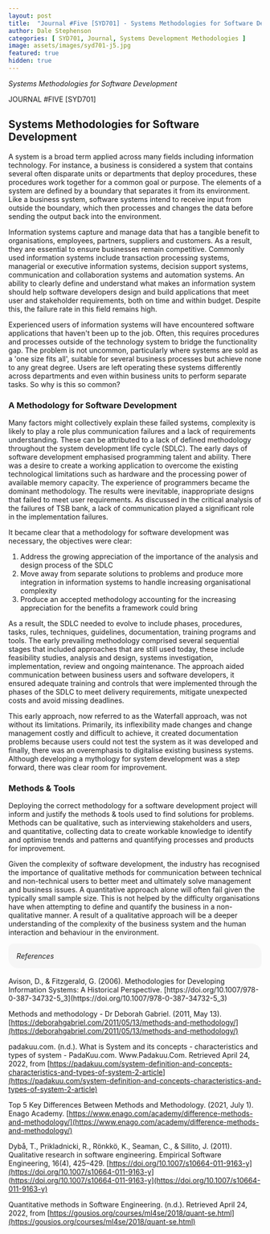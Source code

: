 ```yaml
---
layout: post
title:  "Journal #Five [SYD701] - Systems Methodologies for Software Development" 
author: Dale Stephenson
categories: [ SYD701, Journal, Systems Development Methodologies ]
image: assets/images/syd701-j5.jpg
featured: true
hidden: true
---
```

<i>Systems Methodologies for Software Development</i>

JOURNAL #FIVE [SYD701]

<h2>Systems Methodologies for Software Development</h2>
 
A system is a broad term applied across many fields including information technology. For instance, a business is considered a system that contains several often disparate units or departments that deploy procedures, these procedures work together for a common goal or purpose. The elements of a system are defined by a boundary that separates it from its environment. Like a business system, software systems intend to receive input from outside the boundary, which then processes and changes the data before sending the output back into the environment.
 
Information systems capture and manage data that has a tangible benefit to organisations, employees, partners, suppliers and customers. As a result, they are essential to ensure businesses remain competitive. Commonly used information systems include transaction processing systems, managerial or executive information systems, decision support systems, communication and collaboration systems and automation systems. An ability to clearly define and understand what makes an information system should help software developers design and build applications that meet user and stakeholder requirements, both on time and within budget. Despite this, the failure rate in this field remains high.
 
Experienced users of information systems will have encountered software applications that haven't been up to the job. Often, this requires procedures and processes outside of the technology system to bridge the functionality gap. The problem is not uncommon, particularly where systems are sold as a 'one size fits all', suitable for several business processes but achieve none to any great degree. Users are left operating these systems differently across departments and even within business units to perform separate tasks. So why is this so common?
 
<h3>A Methodology for Software Development</h3>
 
Many factors might collectively explain these failed systems, complexity is likely to play a role plus communication failures and a lack of requirements understanding. These can be attributed to a lack of defined methodology throughout the system development life cycle (SDLC). The early days of software development emphasised programming talent and ability. There was a desire to create a working application to overcome the existing technological limitations such as hardware and the processing power of available memory capacity. The experience of programmers became the dominant methodology. The results were inevitable, inappropriate designs that failed to meet user requirements. As discussed in the critical analysis of the failures of TSB bank, a lack of communication played a significant role in the implementation failures.
 
It became clear that a methodology for software development was necessary, the objectives were clear:
 
1. Address the growing appreciation of the importance of the analysis and design process of the SDLC  
2. Move away from separate solutions to problems and produce more integration in information systems to handle increasing organisational complexity 
3. Produce an accepted methodology accounting for the increasing appreciation for the benefits a framework could bring
 
As a result, the SDLC needed to evolve to include phases, procedures, tasks, rules, techniques, guidelines, documentation, training programs and tools. The early prevailing methodology comprised several sequential stages that included approaches that are still used today, these include feasibility studies, analysis and design, systems investigation, implementation, review and ongoing maintenance. The approach aided communication between business users and software developers, it ensured adequate training and controls that were implemented through the phases of the SDLC to meet delivery requirements, mitigate unexpected costs and avoid missing deadlines.
 
This early approach, now referred to as the Waterfall approach, was not without its limitations. Primarily, its inflexibility made changes and change management costly and difficult to achieve, it created documentation problems because users could not test the system as it was developed and finally, there was an overemphasis to digitalise existing business systems. Although developing a mythology for system development was a step forward, there was clear room for improvement.
 
<h3>Methods & Tools</h3>
 
Deploying the correct methodology for a software development project will inform and justify the methods & tools used to find solutions for problems. Methods can be qualitative, such as interviewing stakeholders and users, and quantitative, collecting data to create workable knowledge to identify and optimise trends and patterns and quantifying processes and products for improvement.
 
Given the complexity of software development, the industry has recognised the importance of qualitative methods for communication between technical and non-technical users to better meet and ultimately solve management and business issues. A quantitative approach alone will often fail given the typically small sample size. This is not helped by the difficulty organisations have when attempting to define and quantify the business in a non-qualitative manner. A result of a qualitative approach will be a deeper understanding of the complexity of the business system and the human interaction and behaviour in the environment.

<div style="background-color: #f6f6f6; padding: 1rem; border-radius: 10px 20px;"> 
    <i>References</i>
</div>
<br>
Avison, D., & Fitzgerald, G. (2006). Methodologies for Developing Information Systems: A Historical Perspective. [https://doi.org/10.1007/978-0-387-34732-5_3](https://doi.org/10.1007/978-0-387-34732-5_3)

Methods and methodology - Dr Deborah Gabriel. (2011, May 13). [https://deborahgabriel.com/2011/05/13/methods-and-methodology/](https://deborahgabriel.com/2011/05/13/methods-and-methodology/)
 
padakuu.com. (n.d.). What is System and its concepts - characteristics and types of system - PadaKuu.com. Www.Padakuu.Com. Retrieved April 24, 2022, from [https://padakuu.com/system-definition-and-concepts-characteristics-and-types-of-system-2-article](https://padakuu.com/system-definition-and-concepts-characteristics-and-types-of-system-2-article)
 
Top 5 Key Differences Between Methods and Methodology. (2021, July 1). Enago Academy. [https://www.enago.com/academy/difference-methods-and-methodology/](https://www.enago.com/academy/difference-methods-and-methodology/)
 
Dybå, T., Prikladnicki, R., Rönkkö, K., Seaman, C., & Sillito, J. (2011). Qualitative research in software engineering. Empirical Software Engineering, 16(4), 425–429. [https://doi.org/10.1007/s10664-011-9163-y](https://doi.org/10.1007/s10664-011-9163-y] (https://doi.org/10.1007/s10664-011-9163-y](https://doi.org/10.1007/s10664-011-9163-y)
 
Quantitative methods in Software Engineering. (n.d.). Retrieved April 24, 2022, from [https://gousios.org/courses/ml4se/2018/quant-se.html](https://gousios.org/courses/ml4se/2018/quant-se.html)
